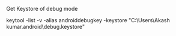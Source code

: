 Get Keystore of debug mode

keytool -list -v -alias androiddebugkey -keystore "C:\Users\Akash kumar\.android\debug.keystore"
